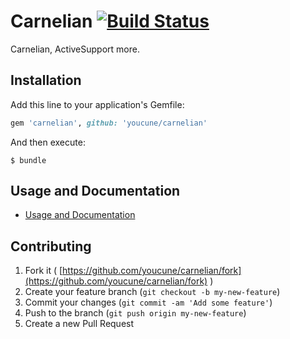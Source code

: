 # Carnelian [![Build Status](https://travis-ci.org/youcune/carnelian.svg)](https://travis-ci.org/youcune/carnelian)

Carnelian, ActiveSupport more.

## Installation

Add this line to your application's Gemfile:

```ruby
gem 'carnelian', github: 'youcune/carnelian'
```

And then execute:

    $ bundle

## Usage and Documentation

* [Usage and Documentation](https://youcune.com/docs/carnelian/)

## Contributing

1. Fork it ( [https://github.com/youcune/carnelian/fork](https://github.com/youcune/carnelian/fork) )
2. Create your feature branch (`git checkout -b my-new-feature`)
3. Commit your changes (`git commit -am 'Add some feature'`)
4. Push to the branch (`git push origin my-new-feature`)
5. Create a new Pull Request


